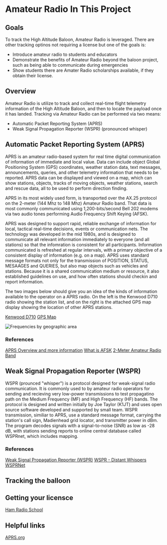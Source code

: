 # Amateur Radio In This Project

## Goals
To track the High Altitude Baloon, Amateur Radio is leveraged.  There are other tracking optinos not requiring a license but one of the goals is:
 - Introduce amateur radio to students and educators
 - Demonstrate the benefits of Amateur Radio beyond the baloon project, such as being able to communicate during emergencies
 - Show students there are Amater Radio scholarships available, if they obtain their license.

## Overview
Amateur Radio is utilize to track and collect real-time flight telemetry information of the High Altitude Baloon, and then to locate the payload once it has landed.  Tracking via Amateur Radio can be performed via two means:
- Automatic Packet Reporting System (APRS)
- Weak Signal Propagation Reporter (WSPR) (pronounced whisper)

## Automatic Packet Reporting System (APRS)

APRS is an amateur radio-based system for real time digital communication of information of immediate and local value.  Data can include object Global Positioning System (GPS) coordinates, weather station data, text messages, announcements, queries, and other telemetry information that needs to be reported. APRS data can be displayed and viewed on a map, which can show stations, objects, tracks of moving objects, weather stations, search and rescue data, all to be used to perform direction finding.

APRS in its most widely used form, is transported over the AX.25 protocol on the 2-meter (144 Mhz to 148 Mhz) Amateur Radio band.  That data is most commonly communicated using 1,200-bits/second Bell 202 modems via two audio tones performing Audio Frequency Shift Keying (AFSK).

APRS was designed to support rapid, reliable exchange of information for local, tactical real-time decisions, events or communication nets.  The technology was developed in the mid 1980s, and is designed to communicate all relevant information immediately to everyone (and all stations) so that the infomration is consistent for all participants.  Information communicated is refreshed at regular intervals, with a primary objective of a consistent display of information (e.g. on a map).  APRS uses standard message formats not only for the transmission of POSITION, STATUS, MESAAGES and QUERIES, but also map objects such as vehicles and stations.  Because it is a shared communication medium or resource, it also established guidelines on use, and how often stations should checkin and report information.

The two images below should give you an idea of the kinds of information available to the operator on a APRS radio. On the left is the Kenwood D710 radio showing the station list, and on the right is the attached GPS map display showing the location of other APRS stations.

[Kenwood D710](http://www.aprs.org/D7xx/AB9FXd710list1.JPG)
[GPS Map](http://www.aprs.org/avmap/AVMAPg5_new_iconXx.JPG)

![Frequencies by geographic area](http://www.aprs.org/maps/APRSVHFworldmapXx.jpg)

### References

[APRS Overview and more information](http://www.aprs.org/)
[What is AFSK](https://www.notblackmagic.com/bitsnpieces/afsk//#what-is-afsk)
[2-Meter Amateur Radio Band](https://en.wikipedia.org/wiki/2-meter_band)

## Weak Signal Propagation Reporter (WSPR)

WSPR (prounced "whisper") is a protocol designed for weak-signal radio communication.  It is commonly used to by amateur radio operators for sending and recieving very low-power transmissions to test propagatino path on the Medium Frequency (MF) and High Frequency (HF) bands.  The protocol is designed and written initially by Joe Taylor (K1JT) and uses open source software developed and supported by  small team.  WSPR transmission, similiar to APRS, use a standard message format, carrying the station's call sign, Madienhead grid locator, and transmitter power in dBm.  The program decodes signals with a signal-to-noise (SNR) as low as -28 dB, with stations sending reports to online central database called WSPRnet, which includes mapping.

### References

[Weak Signal Propagation Reporter (WSPR)](https://en.wikipedia.org/wiki/WSPR_(amateur_radio_software))
[WSPR - Distant Whispers](http://www.g4ilo.com/wspr.html)
[WSPRNet](http://www.wsprnet.org/drupal/wsprnet/map)

## Tracking the balloon




## Getting your licensce

[Ham Radio School](https://www.hamradioschool.com/)


## Helpful links

[APRS.org](http://www.aprs.org/)
